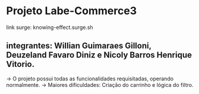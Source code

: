 # Projeto Labe-Commerce3

link surge: knowing-effect.surge.sh

## integrantes: Willian Guimaraes Gilloni, Deuzeland Favaro Diniz e Nicoly Barros Henrique Vitorio.
-> O projeto possui todas as funcionalidades requisitadas, operando normalmente. 
-> Maiores dificuldades: Criação do carrinho e lógica do filtro.

